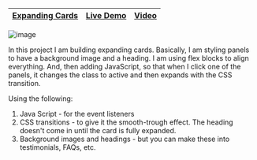 | [Expanding Cards](https://github.com/lana-20/50_Projects_in_50_Days/tree/main/Expanding%20Cards) | [Live Demo](https://lana-20.github.io/expanding-cards/) | [Video](https://drive.google.com/file/d/1cv6XIIK4JeGt6iWuHu1Ix7VU2Jnv2FRB/view?usp=sharing) |
| --- | --- | --- |

![image](https://user-images.githubusercontent.com/70295997/167318693-71349346-0397-4e85-901a-00292726abc5.png)

In this project I am building expanding cards. 
Basically, I am styling panels to have a background image and a heading. 
I am using flex blocks to align everything. 
And, then adding JavaScript, so that when I click one of the panels, 
it changes the class to active and then expands with the CSS transition.

Using the following:
1) Java Script - for the event listeners
2) CSS transitions - to give it the smooth-trough effect. The heading doesn't come in until the card is fully expanded.
3) Background images and headings - but you can make these into testimonials, FAQs, etc.

